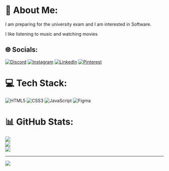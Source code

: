 # 💫 About Me:
I am preparing for the university exam and I am interested in Software.

I like listening to music and watching movies


## 🌐 Socials:
[![Discord](https://img.shields.io/badge/Discord-%237289DA.svg?logo=discord&logoColor=white)](https://discord.gg/https://discord.gg/JZrbqHdW) [![Instagram](https://img.shields.io/badge/Instagram-%23E4405F.svg?logo=Instagram&logoColor=white)](https://instagram.com/efecanacigoz) [![LinkedIn](https://img.shields.io/badge/LinkedIn-%230077B5.svg?logo=linkedin&logoColor=white)](https://linkedin.com/in/efecan-açıkgöz-162b55274) [![Pinterest](https://img.shields.io/badge/Pinterest-%23E60023.svg?logo=Pinterest&logoColor=white)](https://pinterest.com/akgz2782) 

# 💻 Tech Stack:
![HTML5](https://img.shields.io/badge/html5-%23E34F26.svg?style=for-the-badge&logo=html5&logoColor=white) ![CSS3](https://img.shields.io/badge/css3-%231572B6.svg?style=for-the-badge&logo=css3&logoColor=white) ![JavaScript](https://img.shields.io/badge/javascript-%23323330.svg?style=for-the-badge&logo=javascript&logoColor=%23F7DF1E) 	![Figma](https://img.shields.io/badge/figma-%23F24E1E.svg?style=for-the-badge&logo=figma&logoColor=white)
# 📊 GitHub Stats:
![](https://github-readme-stats.vercel.app/api?username=hexonduty&theme=dark&hide_border=false&include_all_commits=true&count_private=true)<br/>
![](https://github-readme-streak-stats.herokuapp.com/?user=hexonduty&theme=dark&hide_border=false)<br/>
![](https://github-readme-stats.vercel.app/api/top-langs/?username=hexonduty&theme=dark&hide_border=false&include_all_commits=true&count_private=true&layout=compact)

---
[![](https://visitcount.itsvg.in/api?id=hexonduty&icon=0&color=0)](https://visitcount.itsvg.in)

<!-- Proudly created with GPRM ( https://gprm.itsvg.in ) -->
